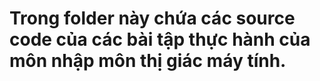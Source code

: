 # Trong folder này chứa các source code của các bài tập thực hành của môn nhập môn thị giác máy tính.
